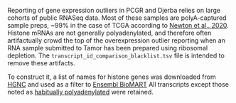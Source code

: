 Reporting of gene expression outliers in PCGR and Djerba relies on large cohorts of public RNASeq data.
Most of these samples are polyA-captured sample preps, ~99% in the case of TCGA according to [Newton et al., 2020](https://pmc.ncbi.nlm.nih.gov/articles/PMC7572424/#:~:text=S21).
Histone mRNAs are not generally polyadenylated, and therefore often artifactually crowd the top of the overexpression outlier reporting when an RNA sample 
submitted to Tamor has been prepared using ribosomal depletion. The ```transcript_id_comparison_blacklist.tsv``` file is intended to remove these artifacts.

To construct it, a list of names for histone genes was downloaded from [HGNC](https://www.genenames.org/data/genegroup/#!/group/864)
and used as a filter to [Ensembl BioMART](http://useast.ensembl.org/biomart/martview/757bfbc82cb3828237c45076588cc0ee?VIRTUALSCHEMANAME=default&ATTRIBUTES=hsapiens_gene_ensembl.default.feature_page.ensembl_gene_id|hsapiens_gene_ensembl.default.feature_page.ensembl_gene_id_version|hsapiens_gene_ensembl.default.feature_page.ensembl_transcript_id|hsapiens_gene_ensembl.default.feature_page.ensembl_transcript_id_version|hsapiens_gene_ensembl.default.feature_page.hgnc_symbol&FILTERS=hsapiens_gene_ensembl.default.filters.external_gene_name."H1-0,H1-1,H1-2,H1-3,H1-4,H1-5,H1-6,H1-7,H1-8,H1-9P,H1-10,H1-12P,H2AB1,H2AB2,H2AB3,H2AC1,H2AC2P,H2AC3P,H2AC4,H2AC5P,H2AC6,H2AC7,H2AC8,H2AC9P,H2AC10P,H2AC11,H2AC12,H2AC13,H2AC14,H2AC15,H2AC16,H2AC17,H2AC18,H2AC19,H2AC20,H2AC21,H2AC25,H2AJ,H2AL1MP,H2AL1Q,H2AL3,H2AP,H2AQ1P,H2AX,H2AZ1,H2AZ2,MACROH2A1,MACROH2A2,H2BC1,H2BC2P,H2BC3,H2BC4,H2BC5,H2BC6,H2BC7,H2BC8,H2BC9,H2BC10,H2BC11,H2BC12,H2BC12L,H2BC13,H2BC14,H2BC15,H2BC16P,H2BC17,H2BC18,H2BC19P,H2BC20P,H2BC21,H2BC26,H2BC27P,H2BK1,H2BL1P,H2BN1,H2BW1,H2BW2,H2BW3P,H2BW4P,H3C1,H3C2,H3C3,H3C4,H3C5P,H3C6,H3C7,H3C8,H3C9P,H3C10,H3C11,H3C12,H3C13,H3C14,H3C15,H3Y1,H3Y2,CENPA,H3-3A,H3-3B,H3-4,H3-5,H3-7,H4C1,H4C2,H4C3,H4C4,H4C5,H4C6,H4C7,H4C8,H4C9,H4C10P,H4C11,H4C12,H4C13,H4C14,H4C15,H4C16"&VISIBLEPANEL=resultspanel)
All transcripts except those noted as [habitually polyadenylated](https://doi.org/10.1016/j.tig.2017.07.014) were retained.

